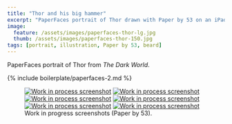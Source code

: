 ```yaml
---
title: "Thor and his big hammer"
excerpt: "PaperFaces portrait of Thor drawn with Paper by 53 on an iPad."
image: 
  feature: /assets/images/paperfaces-thor-lg.jpg
  thumb: /assets/images/paperfaces-thor-150.jpg
tags: [portrait, illustration, Paper by 53, beard]
---
```


PaperFaces portrait of Thor from *The Dark World*.

{% include boilerplate/paperfaces-2.md %}

<figure class="half">
	<a href="{{ site.url }}/assets/images/paperfaces-thor-process-1-lg.jpg"><img src="{{ site.url }}/assets/images/paperfaces-thor-process-1-600.jpg" alt="Work in process screenshot"></a>
	<a href="{{ site.url }}/assets/images/paperfaces-thor-process-2-lg.jpg"><img src="{{ site.url }}/assets/images/paperfaces-thor-process-2-600.jpg" alt="Work in process screenshot"></a>
	<a href="{{ site.url }}/assets/images/paperfaces-thor-process-3-lg.jpg"><img src="{{ site.url }}/assets/images/paperfaces-thor-process-3-600.jpg" alt="Work in process screenshot"></a>
	<a href="{{ site.url }}/assets/images/paperfaces-thor-process-4-lg.jpg"><img src="{{ site.url }}/assets/images/paperfaces-thor-process-4-600.jpg" alt="Work in process screenshot"></a>
	<a href="{{ site.url }}/assets/images/paperfaces-thor-process-5-lg.jpg"><img src="{{ site.url }}/assets/images/paperfaces-thor-process-5-600.jpg" alt="Work in process screenshot"></a>
	<a href="{{ site.url }}/assets/images/paperfaces-thor-process-6-lg.jpg"><img src="{{ site.url }}/assets/images/paperfaces-thor-process-6-600.jpg" alt="Work in process screenshot"></a>
	<figcaption>Work in progress screenshots (Paper by 53).</figcaption>
</figure>